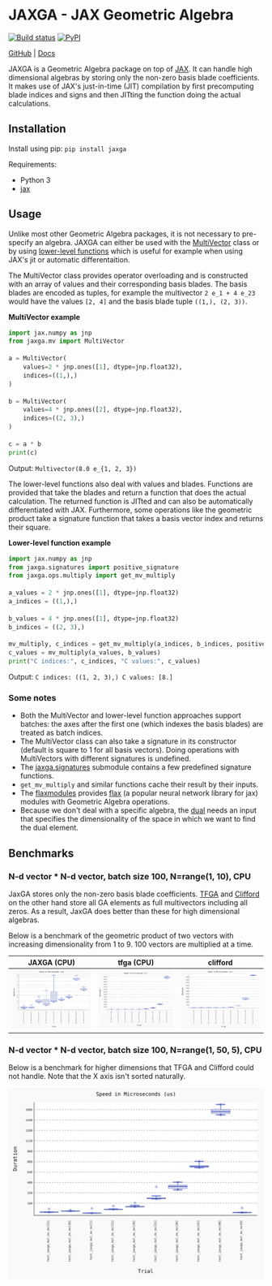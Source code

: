 # JAXGA - JAX Geometric Algebra
[![Build status](https://github.com/RobinKa/jaxga/workflows/Build%20Test%20Publish/badge.svg)](https://github.com/RobinKa/jaxga/actions) [![PyPI](https://badge.fury.io/py/jaxga.svg)](https://badge.fury.io/py/jaxga)

[GitHub](https://github.com/RobinKa/jaxga) | [Docs](https://robinka.github.io/jaxga)

JAXGA is a Geometric Algebra package on top of [JAX](https://github.com/google/jax). It can handle high dimensional algebras by storing only the non-zero basis blade coefficients.
It makes use of JAX's just-in-time (JIT) compilation by first precomputing blade indices and signs and then JITting the function doing the actual calculations.

## Installation
Install using pip: `pip install jaxga`

Requirements:
- Python 3
- [jax](https://github.com/google/jax)

## Usage
Unlike most other Geometric Algebra packages, it is not necessary to pre-specify an algebra. JAXGA can either be used with the [MultiVector](https://robinka.github.io/jaxga/jaxga.html#jaxga.mv.MultiVector) class
or by using [lower-level functions](https://robinka.github.io/jaxga/jaxga.ops.html) which is useful for example when using JAX's jit or automatic differentaition.

The MultiVector class provides operator overloading and is constructed with an array of values and their corresponding basis blades. The basis blades are encoded as tuples,
for example the multivector `2 e_1 + 4 e_23` would have the values `[2, 4]` and the basis blade tuple `((1,), (2, 3))`.

**MultiVector example**
```python
import jax.numpy as jnp
from jaxga.mv import MultiVector

a = MultiVector(
    values=2 * jnp.ones([1], dtype=jnp.float32),
    indices=((1,),)
)

b = MultiVector(
    values=4 * jnp.ones([2], dtype=jnp.float32),
    indices=((2, 3),)
)

c = a * b
print(c)
```
Output: `Multivector(8.0 e_{1, 2, 3})`

The lower-level functions also deal with values and blades. Functions are provided that take the blades and return a function that does the actual calculation.
The returned function is JITted and can also be automatically differentiated with JAX. Furthermore, some operations like the geometric product take a signature
function that takes a basis vector index and returns their square.

**Lower-level function example**
```python
import jax.numpy as jnp
from jaxga.signatures import positive_signature
from jaxga.ops.multiply import get_mv_multiply

a_values = 2 * jnp.ones([1], dtype=jnp.float32)
a_indices = ((1,),)

b_values = 4 * jnp.ones([1], dtype=jnp.float32)
b_indices = ((2, 3),)

mv_multiply, c_indices = get_mv_multiply(a_indices, b_indices, positive_signature)
c_values = mv_multiply(a_values, b_values)
print("C indices:", c_indices, "C values:", c_values)
```
Output: `C indices: ((1, 2, 3),) C values: [8.]`

### Some notes
- Both the MultiVector and lower-level function approaches support batches: the axes after the first one (which indexes the basis blades) are treated as batch indices.
- The MultiVector class can also take a signature in its constructor (default is square to 1 for all basis vectors). Doing operations with 
MultiVectors with different signatures is undefined.
- The [jaxga.signatures](https://robinka.github.io/jaxga/jaxga.html#module-jaxga.signatures) submodule contains a few predefined signature functions.
- `get_mv_multiply` and similar functions cache their result by their inputs.
- The [flaxmodules](https://robinka.github.io/jaxga/jaxga.flaxmodules.html) provides [flax](https://github.com/google/flax) (a popular neural network library for jax) modules with
Geometric Algebra operations.
- Because we don't deal with a specific algebra, the [dual](https://robinka.github.io/jaxga/jaxga.html#jaxga.mv.MultiVector.dual) needs an input that specifies the dimensionality of the space in which we want to find the dual element.

## Benchmarks
### N-d vector * N-d vector, batch size 100, N=range(1, 10), CPU
JaxGA stores only the non-zero basis blade coefficients. [TFGA](https://github.com/RobinKa/tfga) and [Clifford](https://github.com/pygae/clifford) on
the other hand store all GA elements as full multivectors including all zeros. As a result, JaxGA does better than these for high dimensional algebras.

Below is a benchmark of the geometric product of two vectors with increasing dimensionality from 1 to 9. 100 vectors are multiplied at a time.

| JAXGA (CPU) | tfga (CPU) | clifford |
| ----- | ---- | -------- |
![benchmark-results](benchmark-results/benchmark_jaxga_cpu-vector-mul-vector.svg) | ![benchmark-results](benchmark-results/benchmark_tfga_cpu-vector-mul-vector.svg) | ![benchmark-results](benchmark-results/benchmark_clifford-vector-mul-vector.svg)

### N-d vector * N-d vector, batch size 100, N=range(1, 50, 5), CPU
Below is a benchmark for higher dimensions that TFGA and Clifford could not handle. Note that the X axis isn't sorted naturally.

![benchmark-results](benchmark-results/benchmark_jaxga_cpu-vector-mul-vector-highdim.svg)